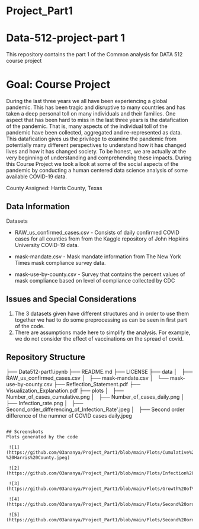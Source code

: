 # Project_Part1

Data-512-project-part 1
================================
This repository contains the part 1 of the Common analysis for DATA 512 course project

Goal: Course Project
==============================
During the last three years we all have been experiencing a global pandemic. This has been tragic and disruptive to many countries and has taken a deep personal toll on many individuals and their families. 
One aspect that has been hard to miss in the last three years is the datafication of the pandemic. That is, many aspects of the individual toll of the pandemic have been collected, aggregated and re-represented as data. This datafication gives us the privilege to examine the pandemic from potentially many different perspectives to understand how it has changed lives and how it has changed society. To be honest, we are actually at the very beginning of understanding and comprehending these impacts.
During this Course Project we took a look at some of the social aspects of the pandemic by conducting a human centered data science analysis of some available COVID-19 data. 

County Assigned: Harris County, Texas

Data Information
----------------------

Datasets
-   RAW_us_confirmed_cases.csv - Consists of daily confirmed COVID cases for all counties from from the Kaggle repository of John Hopkins University COVID-19 data. 
    
-   mask-mandate.csv - Mask mandate information from The New York Times mask compliance survey data.

-   mask-use-by-county.csv - Survey that contains the percent values of mask compliance based on level of compliance collected by CDC

Issues and Special Considerations
---------------------------------

1.  The 3 datasets given have different structures and in order to use them together we had to do some preprocessing as can be seen in first part of the code.
2.  There are assumptions made here to simplify the analysis. For example, we do not consider the effect of vaccinations on the spread of covid.

Repository Structure
--------------------

├── Data512-part1.ipynb
├── README.md
├── LICENSE
├── data
│   ├── RAW_us_confirmed_cases.csv
│   ├── mask-mandate.csv
│   └── mask-use-by-county.csv
├── Reflection_Statement.pdf
├── Visualization_Explanation.pdf
├── plots
│   ├── Number_of_cases_cumulative.png
│   ├── Number_of_cases_daily.png
│   ├── Infection_rate.png
│   ├── Second_order_differencing_of_Infection_Rate'.jpeg
│   ├── Second order difference of the numner of COVID cases daily.jpeg



~~~~~~~~~~~~~~~~~~~~~~~~~~~~~~~~~~~~~~~~~~~~~~~~~~~~~~~~~~~~~~~~~~~~~~~~~~~~~~~~

## Screenshots
Plots generated by the code

 ![1](https://github.com/03ananya/Project_Part1/blob/main/Plots/Cumulative%20number%20of%20COVID%20cases-%20Harris%20County.jpeg)

 ![2](https://github.com/03ananya/Project_Part1/blob/main/Plots/Infection%20rate%20of%20Harris%20county.jpeg)

 ![3](https://github.com/03ananya/Project_Part1/blob/main/Plots/Growth%20of%20Infection%20Rate.jpeg)

 ![4](https://github.com/03ananya/Project_Part1/blob/main/Plots/Second%20order%20differencing%20%20of%20Infection%20Rate.jpeg)

 ![5](https://github.com/03ananya/Project_Part1/blob/main/Plots/Second%20order%20difference%20of%20the%20numner%20of%20COVID%20cases%20daily.jpeg)



